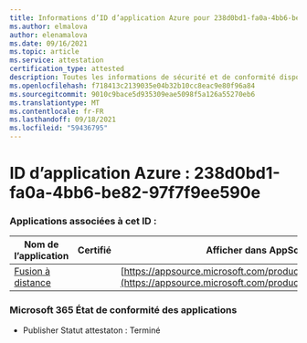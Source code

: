 ```yaml
---
title: Informations d’ID d’application Azure pour 238d0bd1-fa0a-4bb6-be82-97f7f9ee590e
ms.author: elmalova
author: elenamalova
ms.date: 09/16/2021
ms.topic: article
ms.service: attestation
certification_type: attested
description: Toutes les informations de sécurité et de conformité disponibles pour 238d0bd1-fa0a-4bb6-be82-97f7f9ee590e.
ms.openlocfilehash: f718413c2139035e04b32b10cc8eac9e80f96a84
ms.sourcegitcommit: 9010c9bace5d935309eae5098f5a126a55270eb6
ms.translationtype: MT
ms.contentlocale: fr-FR
ms.lasthandoff: 09/18/2021
ms.locfileid: "59436795"
---
```

# <a name="azure-app-id-238d0bd1-fa0a-4bb6-be82-97f7f9ee590e"></a>ID d’application Azure : 238d0bd1-fa0a-4bb6-be82-97f7f9ee590e


### <a name="apps-associated-with-this-id"></a>Applications associées à cet ID :
| **Nom de l’application** | **Certifié** | **Afficher dans AppSource** |
|--------------|---------------|-----------------------|
| [Fusion à distance](https://docs.microsoft.com/microsoft-365-app-certification/forward/WA200001422) |  | [https://appsource.microsoft.com/product/office/WA200001422](https://appsource.microsoft.com/product/office/WA200001422) |

### <a name="microsoft-365-app-compliance-status"></a>Microsoft 365 État de conformité des applications
- Publisher Statut attestaton : Terminé
